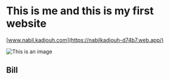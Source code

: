 # This is me and this is my first website

[www.nabil.kadjouh.com](https://nabilkadjouh-d74b7.web.app/)

![This is an image](https://github.com/Bill29200/Mon-site/images/monsite.jpg)

## Bill
